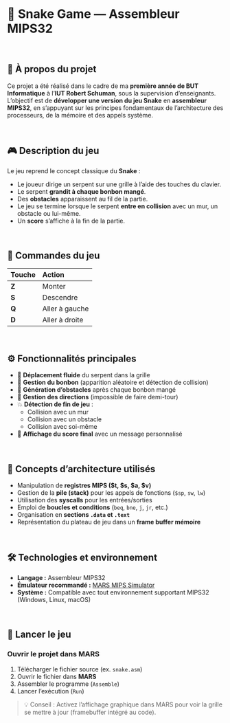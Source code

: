# 🐍 Snake Game — Assembleur MIPS32

<br>

## 🧩 À propos du projet

Ce projet a été réalisé dans le cadre de ma **première année de BUT Informatique** à l’**IUT Robert Schuman**, sous la supervision d’enseignants.  
L’objectif est de **développer une version du jeu Snake** en **assembleur MIPS32**, en s’appuyant sur les principes fondamentaux de l’architecture des processeurs, de la mémoire et des appels système.

<br>

## 🎮 Description du jeu

Le jeu reprend le concept classique du **Snake** :
- Le joueur dirige un serpent sur une grille à l’aide des touches du clavier.  
- Le serpent **grandit à chaque bonbon mangé**.  
- Des **obstacles** apparaissent au fil de la partie.  
- Le jeu se termine lorsque le serpent **entre en collision** avec un mur, un obstacle ou lui-même.  
- Un **score** s’affiche à la fin de la partie.

<br>

## 👾 Commandes du jeu

| Touche | Action |
|:-------|:--------|
| **Z** | Monter |
| **S** | Descendre |
| **Q** | Aller à gauche |
| **D** | Aller à droite |

<br>

## ⚙️ Fonctionnalités principales

- 🐍 **Déplacement fluide** du serpent dans la grille  
- 🍬 **Gestion du bonbon** (apparition aléatoire et détection de collision)  
- 🧱 **Génération d’obstacles** après chaque bonbon mangé  
- 🧭 **Gestion des directions** (impossible de faire demi-tour)  
- 💥 **Détection de fin de jeu** :
  - Collision avec un mur  
  - Collision avec un obstacle  
  - Collision avec soi-même  
- 🧮 **Affichage du score final** avec un message personnalisé  

<br>

## 🧠 Concepts d’architecture utilisés

- Manipulation de **registres MIPS ($t, $s, $a, $v)**  
- Gestion de la **pile (stack)** pour les appels de fonctions (`$sp`, `sw`, `lw`)  
- Utilisation des **syscalls** pour les entrées/sorties  
- Emploi de **boucles et conditions** (`beq`, `bne`, `j`, `jr`, etc.)  
- Organisation en **sections `.data` et `.text`**  
- Représentation du plateau de jeu dans un **frame buffer mémoire**

<br>

## 🛠️ Technologies et environnement

- **Langage :** Assembleur MIPS32  
- **Émulateur recommandé :** [MARS MIPS Simulator](https://courses.missouristate.edu/kenvollmar/mars/)
- **Système :** Compatible avec tout environnement supportant MIPS32 (Windows, Linux, macOS)

<br>

## 🚀 Lancer le jeu

###  Ouvrir le projet dans MARS

1. Télécharger le fichier source (ex. `snake.asm`)  
2. Ouvrir le fichier dans **MARS** 
3. Assembler le programme (`Assemble`)  
4. Lancer l’exécution (`Run`)

> 💡 Conseil : Activez l’affichage graphique dans MARS pour voir la grille se mettre à jour (framebuffer intégré au code).
